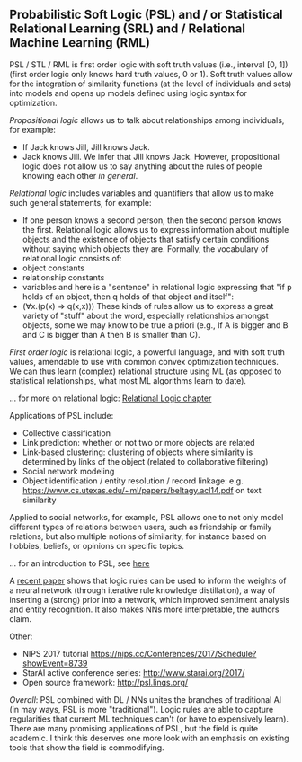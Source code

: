 ## Probabilistic Soft Logic (PSL) and / or Statistical Relational Learning (SRL) and / Relational Machine Learning (RML)

PSL / STL / RML is first order logic with soft truth values (i.e., interval [0, 1]) (first order logic only knows hard truth values, 0 or 1). Soft truth values allow for the integration of similarity functions (at the level of individuals and sets) into models and opens up models defined using logic syntax for optimization.

*Propositional logic* allows us to talk about relationships among individuals, for example:
 - If Jack knows Jill, Jill knows Jack.
 - Jack knows Jill.
We infer that Jill knows Jack. However, propositional logic does not allow us to say anything about the rules of people knowing each other *in general*. 

*Relational logic* includes variables and quantifiers that allow us to make such general statements, for example:
 - If one person knows a second person, then the second person knows the first.
Relational logic allows us to express information about multiple objects and the existence of objects that satisfy certain conditions without saying which objects they are. Formally, the vocabulary of relational logic consists of:
 - object constants
 - relationship constants
 - variables
and here is a "sentence" in relational logic expressing that "if p holds of an object, then q holds of that object and itself":
 - (∀x.(p(x) ⇒ q(x,x)))
These kinds of rules allow us to express a great variety of "stuff" about the word, especially relationships amongst objects, some we may know to be true a priori (e.g., If A is bigger and B and C is bigger than A then B is smaller than C). 

*First order logic* is relational logic, a powerful language, and with soft truth values, amendable to use with common convex optimization techniques. We can thus learn (complex) relational structure using ML (as opposed to statistical relationships, what most ML algorithms learn to date).

... for more on relational logic: [Relational Logic chapter](http://logic.stanford.edu/intrologic/notes/chapter_06.html)

Applications of PSL include:
 - Collective classification
 - Link prediction: whether or not two or more objects are related
 - Link-based clustering: clustering of objects where similarity is determined by links of the object (related to collaborative filtering)
 - Social network modeling
 - Object identification / entity resolution / record linkage: e.g. https://www.cs.utexas.edu/~ml/papers/beltagy.acl14.pdf on text similarity

Applied to social networks, for example, PSL allows one to not only model different types of relations between users, such as friendship or family relations, but also multiple notions of similarity, for instance based on hobbies, beliefs, or opinions on specific topics.

... for an introduction to PSL, see [here](http://stephenbach.net/files/kimmig-probprog12.pdf)

A [recent paper](https://arxiv.org/pdf/1603.06318.pdf) shows that logic rules can be used to inform the weights of a neural network (through iterative rule knowledge distillation), a way of inserting a (strong) prior into a network, which improved sentiment analysis and entity recognition. It also makes NNs more interpretable, the authors claim.

Other:
 - NIPS 2017 tutorial https://nips.cc/Conferences/2017/Schedule?showEvent=8739
 - StarAI active conference series: http://www.starai.org/2017/
 - Open source framework: http://psl.linqs.org/

*Overall*: PSL combined with DL / NNs unites the branches of traditional AI (in may ways, PSL is more "traditional"). Logic rules are able to capture regularities that current ML techniques can't (or have to expensively learn). There are many promising applications of PSL, but the field is quite academic. I think this deserves one more look with an emphasis on existing tools that show the field is commodifying.
